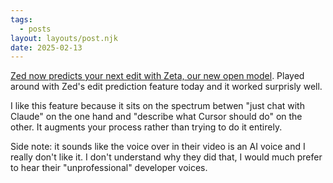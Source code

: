 ```yaml
---
tags:
  - posts
layout: layouts/post.njk
date: 2025-02-13
---
```


[Zed now predicts your next edit with Zeta, our new open model](https://zed.dev/blog/edit-prediction). Played around with Zed's edit prediction feature today and it worked surprisly well.

I like this feature because it sits on the spectrum betwen "just chat with Claude" on the one hand and "describe what Cursor should do" on the other. It augments your process rather than trying to do it entirely.

Side note: it sounds like the voice over in their video is an AI voice and I really don't like it. I don't understand why they did that, I would much prefer to hear their "unprofessional" developer voices.
